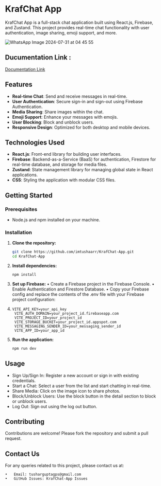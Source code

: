 # KrafChat App
KrafChat App is a full-stack chat application built using React.js, Firebase, and Zustand. This project provides real-time chat functionality with user authentication, image sharing, emoji support, and more.

![WhatsApp Image 2024-07-31 at 04 45 55](https://github.com/user-attachments/assets/b4f68b19-5e1b-4d4f-bc99-39d0ac3efc35)


## Ducumentation Link : 
[Documentation Link](https://tushar-gupta-portfolio.vercel.app/sub-pages/project-2.html)

## Features
- **Real-time Chat**: Send and receive messages in real-time.
- **User Authentication**: Secure sign-in and sign-out using Firebase Authentication.
- **Media Sharing**: Share images within the chat.
- **Emoji Support**: Enhance your messages with emojis.
- **User Blocking**: Block and unblock users.
- **Responsive Design**: Optimized for both desktop and mobile devices.

## Technologies Used
- **React.js**: Front-end library for building user interfaces.
- **Firebase**: Backend-as-a-Service (BaaS) for authentication, Firestore for real-time database, and storage for media files.
- **Zustand**: State management library for managing global state in React applications.
- **CSS**: Styling the application with modular CSS files.

## Getting Started

### Prerequisites
- Node.js and npm installed on your machine.

### Installation

1. **Clone the repository:**
   ```bash
   git clone https://github.com/imtushaarr/KrafChat-App.git
   cd KrafChat-App

2. **Install dependencies:**
   ```bash
   npm install

3. **Set up Firebase:**
	•	Create a Firebase project in the Firebase Console.
	•	Enable Authentication and Firestore Database.
	•	Copy your Firebase config and replace the contents of the .env file with your Firebase project configuration:

4. ```env
   VITE_API_KEY=your_api_key
    VITE_AUTH_DOMAIN=your_project_id.firebaseapp.com
    VITE_PROJECT_ID=your_project_id
    VITE_STORAGE_BUCKET=your_project_id.appspot.com
    VITE_MESSAGING_SENDER_ID=your_messaging_sender_id
    VITE_APP_ID=your_app_id

5. **Run the application:**
   ```bash
   npm run dev

## Usage
- Sign Up/Sign In: Register a new account or sign in with existing credentials.
- Start a Chat: Select a user from the list and start chatting in real-time.
- Share Media: Click on the image icon to share photos.
- Block/Unblock Users: Use the block button in the detail section to block or unblock users.
- Log Out: Sign out using the log out button.

## Contributing
Contributions are welcome! Please fork the repository and submit a pull request.

## Contact Us
For any queries related to this project, please contact us at:

	•	Email: tusharguptagps@gmail.com
	•	GitHub Issues: KrafChat-App Issues








